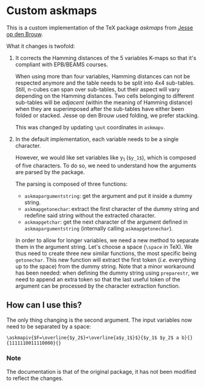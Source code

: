 # Custom askmaps

This is a custom implementation of the TeX package *askmaps* from [Jesse op den Brouw](https://www.ctan.org/tex-archive/macros/latex/contrib/askmaps).

What it changes is twofold:
1. It corrects the Hamming distances of the 5 variables K-maps so that it's compliant with EPB/BEAMS courses.

   When using more than four variables, Hamming distances can not be respected anymore and the table needs to be split into 4x4 sub-tables.
   Still, n-cubes can span over sub-tables, but their aspect will vary depending on the Hamming distances.
   Two cells belonging to different sub-tables will be *adjacent* (within the meaning of Hamming distance) when they are superimposed after the sub-tables have either been folded or stacked. Jesse op den Brouw used folding, we prefer stacking.
   
   This was changed by updating `\put` coordinates in `askmapv`.
   
2. In the default implementation, each variable needs to be a single character.

   However, we would like set variables like y<sub>1</sub> (`$y_1$`), which is composed of five characters. To do so, we need to understand how the arguments are parsed by the package.
   
   The parsing is composed of three functions:
   - `askmapargumentstring`: get the argument and put it inside a dummy string.
   - `askmapgetonechar`: extract the first character of the dummy string and redefine said string without the extracted character.
   - `askmapgetchar`: get the next character of the argument defined in `askmapargumentstring` (internally calling `askmapgetonechar`).

   In order to allow for longer variables, we need a new method to separate them in the argument string.
   Let's choose a space (`\space` in TeX).
   We thus need to create three new similar functions, the most specific being `getonechar`.
   This new function will extract the first token (*i.e.* everything up to the space) from the dummy string.
   Note that a minor workaround has been needed: when defining the dummy string using `preparestr`, we need to append an extra token so that the last useful token of the argument can be processed by the character extraction function.
   
## How can I use this?
The only thing changing is the second argument.
The input variables now need to be separated by a space:
```
\askmapiv{$F=\overline{$y_2$}+\overline{a$y_1$}$}{$y_1$ $y_2$ a b}{}{1111110011110000}{}
```

### Note
The documentation is that of the original package, it has not been modified to reflect the changes.
   
   